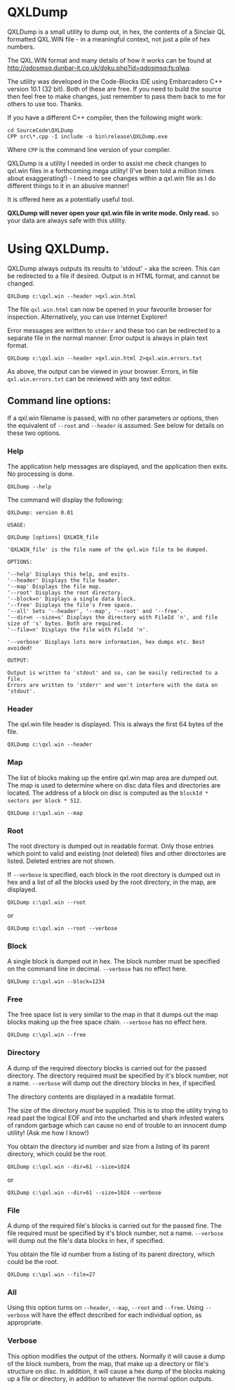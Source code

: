 # QXLDump
QXLDump is a small utility to dump out, in hex, the contents of a Sinclair QL formatted QXL.WIN file - in a meaningful context, not just a pile of hex numbers.

The QXL.WIN format and many details of how it works can be found at <http://qdosmsq.dunbar-it.co.uk/doku.php?id=qdosmsq:fs:qlwa>.

The utility was developed in the Code-Blocks IDE using Embarcadero C++ version 10.1 (32 bit). Both of these are free. If you need to build the source then feel free to make changes, just remember to pass them back to me for others to use too. Thanks.

If you have a different C++ compiler, then the following might work:

```
cd SourceCode\QXLDump
CPP src\*.cpp -I include -o bin\release\QXLDump.exe
```

Where `CPP` is the command line version of your compiler.

QXLDump is a utility I needed in order to assist me check changes to qxl.win files in a forthcoming mega utility! (I've been told a million times about exaggerating!) - I need to see changes within a qxl.win file as I do different things to it in an abusive manner!

It is offered here as a potentially useful tool.

**QXLDump will never open your qxl.win file in write mode. Only read.** so your data are always safe with this utility.


# Using QXLDump.

QXLDump always outputs its results to 'stdout' - aka the screen. This can be redirected to a file if desired. Output is in HTML format, and cannot be changed.

```
QXLDump c:\qxl.win --header >qxl.win.html
```

The file ``qxl.win.html`` can now be opened in your favourite browser for inspection. Alternatively, you can use Internet Explorer!

Error messages are written to `stderr` and these too can be redirected to a separate file in the normal manner. Error output is always in plain text format.

```
QXLDump c:\qxl.win --header >qxl.win.html 2>qxl.win.errors.txt
```

As above, the output can be viewed in your browser. Errors, in file ``qxl.win.errors.txt`` can be reviewed with any text editor.

## Command line options:

If a qxl.win filename is passed, with no other parameters or options, then the equivalent of ``--root`` and ``--header`` is assumed. See below for details on these two options.

### Help

The application help messages are displayed, and the application then exits. No processing is done.

```
QXLDump --help
```

The command will display the following:

```
QXLDump: version 0.01

USAGE:

QXLDump [options] QXLWIN_file

'QXLWIN_file' is the file name of the qxl.win file to be dumped.

OPTIONS:

'--help' Displays this help, and exits.
'--header' Displays the file header.
'--map' Displays the file map.
'--root' Displays the root directory.
'--block=n' Displays a single data block.
'--free' Displays the file's free space.
'--all' Sets '--header', '--map', '--root' and '--free'.
'--dir=n --size=s' Displays the directory with FileId 'n', and file size of 's' bytes. Both are required.
'--file=n' Displays the file with FileId 'n'.

'--verbose' Displays lots more information, hex dumps etc. Best avoided!

OUTPUT:

Output is written to 'stdout' and so, can be easily redirected to a file.
Errors are written to 'stderr' and won't interfere with the data on 'stdout'.
```

### Header

The qxl.win file header is displayed. This is always the first 64 bytes of the file.

```
QXLDump c:\qxl.win --header
```

### Map

The list of blocks making up the entire qxl.win map area are dumped out. The map is used to determine where on disc data files and directories are located. The address of a block on disc is computed as the ``blockId * sectors per block * 512``.

```
QXLDump c:\qxl.win --map
```

### Root

The root directory is dumped out in readable format. Only those entries which point to valid and existing (not deleted) files and other directories are listed. Deleted entries are not shown.

If ``--verbose`` is specified, each block in the root directory is dumped out in hex and a list of all the blocks used by the root directory, in the map, are displayed.

```
QXLDump c:\qxl.win --root
```

or

```
QXLDump c:\qxl.win --root --verbose
```

### Block

A single block is dumped out in hex. The block number must be specified on the command line in decimal. ``--verbose`` has no effect here.

```
QXLDump c:\qxl.win --block=1234
```

### Free

The free space list is very similar to the map in that it dumps out the map blocks making up the free space chain. ``--verbose`` has no effect here.

```
QXLDump c:\qxl.win --free
```

### Directory

A dump of the required directory blocks is carried out for the passed directory. The directory required must be specified by it's block number, not a name. ``--verbose`` will dump out the directory blocks in hex, if specified.

The directory contents are displayed in a readable format.

The size of the directory *must* be supplied. This is to stop the utility trying to read past the logical EOF and into the uncharted and shark infested waters of random garbage which can cause no end of trouble to an innocent dump utility! (Ask me how I know!)

You obtain the directory id number and size from a listing of its parent directory, which could be the root.

```
QXLDump c:\qxl.win --dir=61 --size=1024
```

or

```
QXLDump c:\qxl.win --dir=61 --size=1024 --verbose
```

### File

A dump of the required file's blocks is carried out for the passed fine. The file required must be specified by it's block number, not a name. ``--verbose`` will dump out the file's data  blocks in hex, if specified.

You obtain the file id number from a listing of its parent directory, which could be the root.

```
QXLDump c:\qxl.win --file=27
```

### All

Using this option turns on ``--header``, ``--map``, ``--root`` and ``--free``. Using ``--verbose`` will have the effect described for each individual option, as appropriate.

### Verbose

This option modifies the output of the others. Normally it will cause a dump of the block numbers, from the map, that make up a directory or file's structure on disc. In addition, it will cause a hex dump of the blocks making up a file or directory, in addition to whatever the normal option outputs.
